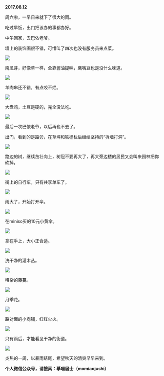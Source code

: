 
          
**2017.08.12**

周六啦，一早日来就下了很大的雨。

吃过早饭，出门把该办的事都办好。

中午回家，去巴依老爷。

墙上的装饰画很不错，可惜叫了四次也没有服务员来点菜。


![](http://imglf.nosdn.127.net/img/VFVUNDljUXFBZCtmOU9IYlkzbUYvU0Y2d1B6emNXeXdoV2FVeGcvcDQ0cz0.jpg)


南瓜芽，好像草一样，全靠酱油提味，鹰嘴豆也是没什么味道。


![](http://imglf2.nosdn.127.net/img/RXdGcG52cWpHUW5rQmpHd0xLL3V3NHB6K3RYUzcxTXhyVWxweFJUK2lPRT0.jpg)


羊肉串还不错，有点咬不烂。


![](http://imglf2.nosdn.127.net/img/M2lXWkYveFNGTXRBWllIUFE0ZXlyZWlCZW5uYVZ5bms1SnpMekpscVhjUT0.jpg)


大盘鸡，土豆是硬的，完全没法吃。


![](http://imglf1.nosdn.127.net/img/TnpOS0RNb3JHRGpxZk9pdjE2cFViR09LY1dlQUwrSk1FNktJendEdnBNZz0.jpg)


最后一次巴依老爷，以后再也不去了。

出门，看到的是路旁，在草坪和铁栅栏后继续坚持的“拆墙打洞”。


![](http://imglf.nosdn.127.net/img/ZHdTYk1HMDhvSlQwTUFmN2h1UFpVNlE1NjR1Q0xvVEVZb1lzMkRkTjAraz0.jpg)


路边的树，继续茁壮向上，树冠不要再大了，再大旁边楼的居民又会叫来园林把你砍掉。


![](http://imglf1.nosdn.127.net/img/MDBocVFRNUFJVEVwUFo5WWlYR0NoWkhwTENuSmJDbFc2NlRGZHBPdmRSUT0.jpg)


街上的自行车，只有共享单车了。


![](http://imglf.nosdn.127.net/img/WG9PZTNZdXo3cFRQd3dtdzNYWUtlaGJ3MlJkYVpYdXJld0FyOWtBK0w4cz0.jpg)


雨大了，开始打开伞。


![](http://imglf0.nosdn.127.net/img/R01wQ3pGMlErS0c1U2ppb2FDMXdlemxCTUdsam1ra3d3YUdGVC84dXBQWT0.jpg)


在miniso买的10元小黄伞。


![](http://imglf1.nosdn.127.net/img/TFo3bWhSVzBVdW9FZ05mRDQwVXp2WGFVd3JsVUQ5SzdjSlZDTE5PczR0OD0.jpg)


拿在手上，大小正合适。


![](http://imglf1.nosdn.127.net/img/OUtsS0NlK2lmZ3dLVnR3aGdLTlJ0THY1Z0JyNnNTeXVEN3k2Zm1Hc1BLbz0.jpg)


洗干净的灌木丛。


![](http://imglf1.nosdn.127.net/img/VUNDeURKYWZ2YTVsVXhxSXpDRStPRENlOVRQOEdXY3BZQ1dHa2FqbFJzdz0.jpg)


嘈杂的藤蔓。


![](http://imglf0.nosdn.127.net/img/UjVKdkFmL0FFQ2k0ZEFwRVdacVh0bWRRb3BkMkpBbVpDaTlwMmF0YlM1TT0.jpg)


月季花。


![](http://imglf0.nosdn.127.net/img/OTZtRmVjMk1hTEtKelQvdEFKbUJZalA0dStXREtKTDgzdzNiQlJBckRGRT0.jpg)


路对面的小商铺，红红火火。


![](http://imglf2.nosdn.127.net/img/R2JBNFJoWHEvTkJ6VXJrRjZhWFVBMHFJUTh3enJYbEo2dVAyK2czSzl0dz0.jpg)


只有雨后，才能看见干净的街道。


![](http://imglf.nosdn.127.net/img/MUh0NnRzRlVZeG9ra0xIWW42TUV3eXUyNmlrM2p2UVl6RUVKenBvaGxJWT0.jpg)


炎热的一周，以暴雨结尾，希望秋天的清爽早早来到。


**个人微信公众号，请搜索：摹喵居士（momiaojushi）**

        